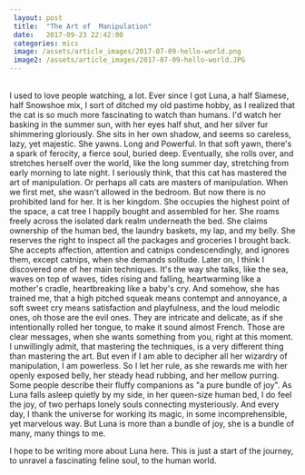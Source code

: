 ```yaml
---
 layout: post
 title:  "The Art of  Manipulation"
 date:   2017-09-23 22:42:00
 categories: mics
 image: /assets/article_images/2017-07-09-hello-world.png
 image2: /assets/article_images/2017-07-09-hello-world.JPG
---
```


<br />
I used to love people watching, a lot. 
Ever since I got Luna, a half Siamese, half Snowshoe mix, I sort of ditched my old pastime hobby, as I realized that the cat is so much more fascinating to watch than humans. 
I'd watch her basking in the summer sun, with her eyes half shut, and her silver fur shimmering gloriously. She sits in her own shadow, and seems so careless, lazy, yet majestic. She yawns. Long and Powerful. In that soft yawn, there's a spark of ferocity, a fierce soul, buried deep. Eventually, she rolls over, and stretches herself over the world, like the long summer day, stretching from early morning to late night. 
I seriously think, that this cat has mastered the art of manipulation. Or perhaps all cats are masters of manipulation. 
When we first met, she wasn't allowed in the bedroom. But now there is no prohibited land for her. It is her kingdom. She occupies the highest point of the space, a cat tree I happily bought and assembled for her. She roams freely across the isolated dark realm underneath the bed. She claims ownership of the human bed, the laundry baskets, my lap, and my belly. She reserves the right to inspect all the packages and groceries I brought back. She accepts affection, attention and catnips condescendingly, and ignores them, except catnips, when she demands solitude. 
Later on, I think I discovered one of her main techniques. It's the way she talks, like the sea, waves on top of waves, tides rising and falling, heartwarming like a mother's cradle, heartbreaking like a baby's cry. And somehow, she has trained me, that a high pitched squeak means contempt and annoyance, a soft sweet cry means satisfaction and playfulness, and the loud melodic ones, oh those are the evil ones. They are intricate and delicate, as if she intentionally rolled her tongue, to make it sound almost French. Those are clear messages, when she wants something from you, right at this moment. 
I unwillingly admit, that mastering the techniques, is a very different thing than mastering the art. But even if I am able to decipher all her wizardry of manipulation, I am powerless. 
So I let her rule, as she rewards me with her openly exposed belly, her steady head rubbing, and her mellow purring. 
Some people describe their fluffy companions as "a pure bundle of joy". 
As Luna falls asleep quietly by my side, in her queen-size human bed, I do feel the joy, of two perhaps lonely souls connecting mysteriously. And every day, I thank the universe for working its magic, in some incomprehensible, yet marvelous way. But Luna is more than a bundle of joy, she is a bundle of many, many things to me. 

I hope to be writing more about Luna here. This is just a start of the journey, to unravel a fascinating feline soul, to the human world. 
